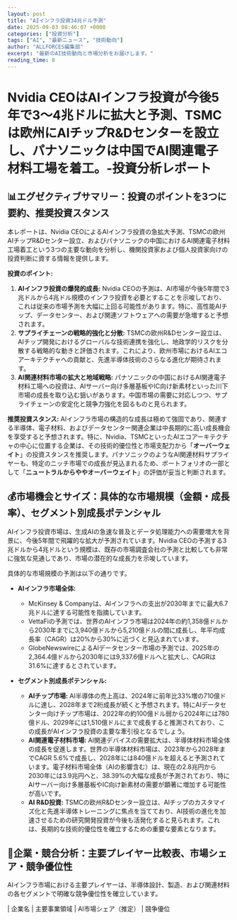 ```yaml
---
layout: post
title: "AIインフラ投資34兆ドル予測"
date: 2025-09-03 08:46:07 +0000
categories: ["投資分析"]
tags: ["AI", "最新ニュース", "技術動向"]
author: "ALLFORCES編集部"
excerpt: "最新のAI技術動向と市場分析をお届けします。"
reading_time: 8
---
```

# **Nvidia CEOはAIインフラ投資が今後5年で3～4兆ドルに拡大と予測、TSMCは欧州にAIチップR&Dセンターを設立し、パナソニックは中国でAI関連電子材料工場を着工。**-投資分析レポート

## 📊エグゼクティブサマリー：投資のポイントを3つに要約、推奨投資スタンス

本レポートは、Nvidia CEOによるAIインフラ投資の急拡大予測、TSMCの欧州AIチップR&Dセンター設立、およびパナソニックの中国におけるAI関連電子材料工場着工という3つの主要な動向を分析し、機関投資家および個人投資家向けの投資判断に資する情報を提供します。

**投資のポイント:**

1.  **AIインフラ投資の爆発的成長:** Nvidia CEOの予測は、AI市場が今後5年間で3兆ドルから4兆ドル規模のインフラ投資を必要とすることを示唆しており、これは従来の市場予測を大幅に上回る可能性があります。特に、高性能AIチップ、データセンター、および関連ソフトウェアへの需要が急増すると予想されます。
2.  **サプライチェーンの戦略的強化と分散:** TSMCの欧州R&Dセンター設立は、AIチップ開発におけるグローバルな技術連携を強化し、地政学的リスクを分散する戦略的な動きと評価されます。これにより、欧州市場におけるAIエコアーキテクチャへの貢献と、先進半導体技術のさらなる進化が期待されます。
3.  **AI関連材料市場の拡大と地域戦略:** パナソニックの中国におけるAI関連電子材料工場への投資は、AIサーバー向け多層基板やIC向け新素材といった川下市場の成長を取り込む狙いがあります。中国市場の需要に対応しつつ、サプライチェーンの安定化と競争力強化を図るものと見られます。

**推奨投資スタンス:**
AIインフラ市場の構造的な成長は極めて強固であり、関連する半導体、電子材料、およびデータセンター関連企業は中長期的に高い成長機会を享受すると予想されます。特に、Nvidia、TSMCといったAIエコアーキテクチャの中心に位置する企業は、その技術的優位性と市場支配力から「**オーバーウェイト**」の投資スタンスを推奨します。パナソニックのようなAI関連材料サプライヤーも、特定のニッチ市場での成長が見込まれるため、ポートフォリオの一部として「**ニュートラルからややオーバーウェイト**」の評価が妥当と判断されます。

## 💰市場機会とサイズ：具体的な市場規模（金額・成長率）、セグメント別成長ポテンシャル

AIインフラ投資市場は、生成AIの急速な普及とデータ処理能力への需要増大を背景に、今後5年間で飛躍的な拡大が予測されています。Nvidia CEOの予測する3兆ドルから4兆ドルという規模は、既存の市場調査会社の予測と比較しても非常に強気な見通しであり、市場の潜在的な成長力を示唆しています。

具体的な市場規模の予測は以下の通りです。

*   **AIインフラ市場全体:**
    *   McKinsey & Companyは、AIインフラへの支出が2030年までに最大6.7兆ドルに達する可能性を指摘しています。
    *   VettaFiの予測では、世界のAIインフラ市場は2024年の約1,358億ドルから2030年までに3,940億ドルから5,210億ドルの間に成長し、年平均成長率（CAGR）は20%から30%に近づくと見込まれています。
    *   GlobeNewswireによるAIデータセンター市場の予測では、2025年の2,364.4億ドルから2030年には9,337.6億ドルへと拡大し、CAGRは31.6%に達するとされています。

*   **セグメント別成長ポテンシャル:**
    *   **AIチップ市場:** AI半導体の売上高は、2024年に前年比33%増の710億ドルに達し、2028年まで2桁成長が続くと予想されます。特にAIデータセンター向けチップ市場は、2022年の約100億ドル弱から2024年には780億ドル、2029年には1,510億ドルにまで成長すると推測されており、この成長がAIインフラ投資の主要な牽引役となるでしょう。
    *   **AI関連電子材料市場:** AI関連デバイスの需要拡大は、半導体材料市場全体の成長を促進します。世界の半導体材料市場は、2023年から2028年までCAGR 5.6%で成長し、2028年には840億ドルを超えると予測されています。電子材料市場全体（AIの影響含む）は、現在の2.8兆円から2030年には3.9兆円へと、38.39%の大幅な成長が予測されており、特にAIサーバー向け多層基板やIC向け新素材の需要が顕著に増加する可能性が高いです。
    *   **AI R&D投資:** TSMCの欧州R&Dセンター設立は、AIチップのカスタマイズ化と先進半導体トレーニングに焦点を当てており、AI技術の進化を加速させるための研究開発投資が今後も活発化すると見られます。これは、長期的な技術的優位性を確立するための重要な要素となります。

## 🏢企業・競合分析：主要プレイヤー比較表、市場シェア・競争優位性

AIインフラ市場における主要プレイヤーは、半導体設計、製造、および関連材料の各セグメントで明確な競争優位性を確立しています。

| 企業名   | 主要事業領域       | AI市場シェア（推定）                               | 競争優位

